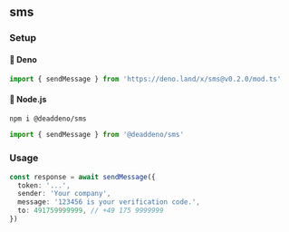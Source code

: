 ## sms

### Setup

#### 🦕 Deno

```ts
import { sendMessage } from 'https://deno.land/x/sms@v0.2.0/mod.ts'
```

#### 🐢 Node.js

```bash
npm i @deaddeno/sms
```

```ts
import { sendMessage } from '@deaddeno/sms'
```

### Usage

```ts
const response = await sendMessage({
  token: '...',
  sender: 'Your company',
  message: '123456 is your verification code.',
  to: 491759999999, // +49 175 9999999
})
```
